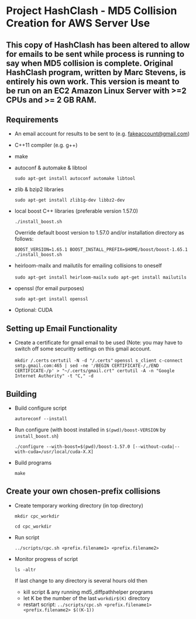 # Project HashClash - MD5 Collision Creation for AWS Server Use

## This copy of HashClash has been altered to allow for emails to be sent while process is running to say when MD5 collision is complete. Original HashClash program, written by Marc Stevens, is entirely his own work. This version is meant to be run on an EC2 Amazon Linux Server with >=2 CPUs and >= 2 GB RAM. 

## Requirements
- An email account for results to be sent to (e.g. fakeaccount@gmail.com)
- C++11 compiler (e.g. g++)
- make
- autoconf & automake & libtool

  `sudo apt-get install autoconf automake libtool`
  
- zlib & bzip2 libraries

  `sudo apt-get install zlib1g-dev libbz2-dev`
  
- local boost C++ libraries (preferable version 1.57.0)

  `./install_boost.sh` 

  Override default boost version to 1.57.0 and/or installation directory as follows:
  
  `BOOST_VERSION=1.65.1 BOOST_INSTALL_PREFIX=$HOME/boost/boost-1.65.1 ./install_boost.sh`
  
- heirloom-mailx and mailutils for emailing collisions to oneself

  `sudo apt-get install heirloom-mailx`
  `sudo apt-get install mailutils`
 
- openssl (for email purposes)
 
  `sudo apt-get install openssl`
  
- Optional: CUDA

## Setting up Email Functionality

- Create a certificate for gmail email to be used (Note: you may have to switch off some securitty settings on this gmail account.

  `mkdir /.certs`
  `certutil -N -d "/.certs"`
  `openssl s_client c-connect smtp.gmail.com:465 | sed -ne '/BEGIN CERTIFICATE-/,/END CERTIFICATE-/p' > "~/.certs/gmail.crt" certutil -A -n "Google Internet Authority" -t "C," -d`
  
## Building

- Build configure script

  `autoreconf --install`
  
- Run configure (with boost installed in `$(pwd)/boost-VERSION` by `install_boost.sh`)

  `./configure --with-boost=$(pwd)/boost-1.57.0 [--without-cuda|--with-cuda=/usr/local/cuda-X.X]`

- Build programs

  `make`

## Create your own chosen-prefix collisions

- Create temporary working directory (in top directory)

  `mkdir cpc_workdir`
  
  `cd cpc_workdir`
  
- Run script

  `../scripts/cpc.sh <prefix.filename1> <prefix.filename2>`

- Monitor progress of script

  `ls -altr`
  
  If last change to any directory is several hours old then
  * kill script & any running md5_diffpathhelper programs
  * let K be the number of the last `workdir$(K)` directory
  * restart script:
    `../scripts/cpc.sh <prefix.filename1> <prefix.filename2> $((K-1))`

